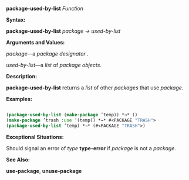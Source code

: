 **package-used-by-list** *Function* 



**Syntax:** 



**package-used-by-list** *package → used-by-list* 



**Arguments and Values:** 



*package*—a *package designator* . 



*used-by-list*—a *list* of *package objects*. 



**Description:** 



**package-used-by-list** returns a *list* of other *packages* that use *package*. 



**Examples:**
```lisp

(package-used-by-list (make-package ’temp)) *→* () 
(make-package ’trash :use ’(temp)) *→* #<PACKAGE "TRASH"> 
(package-used-by-list ’temp) *→* (#<PACKAGE "TRASH">) 

```
**Exceptional Situations:** 



Should signal an error of *type* **type-error** if *package* is not a *package*. 



**See Also:** 



**use-package**, **unuse-package** 







 



 



